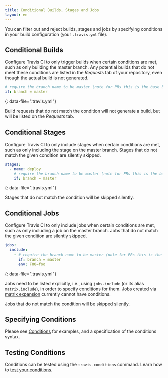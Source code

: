 ```yaml
---
title: Conditional Builds, Stages and Jobs
layout: en
---
```




You can filter out and reject builds, stages and jobs by specifying conditions in your build configuration (your `.travis.yml` file).

## Conditional Builds

Configure Travis CI to only trigger builds when certain conditions are met, such as only building the master branch. Any potential builds that do not meet these conditions are listed in the *Requests* tab of your repository, even though the actual build is not generated.

```yaml
# require the branch name to be master (note for PRs this is the base branch name)
if: branch = master
```
{: data-file=".travis.yml"}

Build requests that do not match the condition will not generate a build, but will be listed on the *Requests* tab.

## Conditional Stages

Configure Travis CI to only include stages when certain conditions are met, such as only including the stage on the master branch. Stages that do not match the given condition are silently skipped.

```yaml
stages:
  - name: deploy
    # require the branch name to be master (note for PRs this is the base branch name)
    if: branch = master
```
{: data-file=".travis.yml"}

Stages that do not match the condition will be skipped silently.

## Conditional Jobs

Configure Travis CI to only include jobs when certain conditions are met, such as only including a job on the master branch. Jobs that do not match the given condition are silently skipped.

```yaml
jobs:
  include:
    - # require the branch name to be master (note for PRs this is the base branch name)
      if: branch = master
      env: FOO=foo
```
{: data-file=".travis.yml"}

Jobs need to be listed explicitly, i.e., using `jobs.include` (or its alias `matrix.include`), in order to specify conditions for them. Jobs created via [matrix expansion](/user/customizing-the-build/#build-matrix) currently cannot have conditions.

Jobs that do not match the condition will be skipped silently.

## Specifying Conditions

Please see [Conditions](/user/conditions-v1) for examples, and a specification of the conditions syntax.

## Testing Conditions

Conditions can be tested using the `travis-conditions` command. Learn how to
[test your conditions](/user/conditions-testing).
